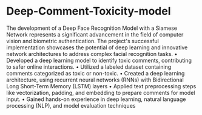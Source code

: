 # Deep-Comment-Toxicity-model
The development of a Deep Face Recognition Model with a Siamese Network represents a significant advancement in the field of computer vision and biometric authentication. The project's successful implementation showcases the potential of deep learning and innovative network architectures to address complex facial recognition tasks.
•	Developed a deep learning model to identify toxic comments, contributing to safer online interactions.
•	Utilized a labeled dataset containing comments categorized as toxic or non-toxic.
•	Created a deep learning architecture, using recurrent neural networks (RNNs) with Bidirectional Long Short-Term Memory (LSTM) layers
•	Applied text preprocessing steps like vectorization, padding, and embedding to prepare comments for model input.
•	Gained hands-on experience in deep learning, natural language processing (NLP), and model evaluation techniques

